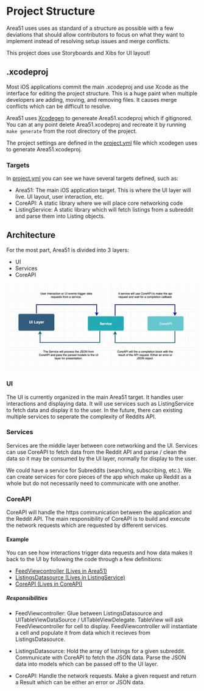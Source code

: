 # Project Structure

Area51 uses uses as standard of a structure as possible with a few deviations that should allow contributors to focus on what they want to implement instead of resolving setup issues and merge conflicts.

This project does use Storyboards and Xibs for UI layout!

## .xcodeproj

Most iOS applications commit the main .xcodeproj and use Xcode as the interface for editing the project structure. This is a huge paint when multiple developers are adding, moving, and removing files. It causes merge conflicts which can be difficult to resolve.

Area51 uses [Xcodegen](https://github.com/yonaskolb/XcodeGen) to genereate Area51.xcodeproj which if gitignored. You can at any point delete Area51.xcodeproj and recreate it by running `make generate` from the root directory of the project.

The project settings are defined in the [project.yml](../project.yml) file which xcodegen uses to generate Area51.xcodeproj.

### Targets

In [project.yml](../project.yml) you can see we have several targets defined, such as:

- Area51: The main iOS application target. This is where the UI layer will live. UI layout, user interaction, etc.
- CoreAPI: A static library where we will place core networking code
- ListingService: A static library which will fetch listings from a subreddit and parse them into Listing objects.

## Architecture

For the most part, Area51 is divided into 3 layers:

- UI
- Services
- CoreAPI

![Data Flow Chart](resources/DataFlowChart.png)

### UI

The UI is currently organized in the main Area51 target. It handles user interactions and displaying data. It will use services such as ListingService to fetch data and display it to the user. In the future, there can existing multiple services to seperate the complexity of Reddits API.

### Services

Services are the middle layer between core networking and the UI. Services can use CoreAPI to fetch data from the Reddit API and parse / clean the data so it may be consumed by the UI layer, normally for display to the user.

We could have a service for Subreddits (searching, subscribing, etc.). We can create services for core pieces of the app which make up Reddit as a whole but do not necessarily need to communicate with one another.

### CoreAPI

CoreAPI will handle the https communication between the application and the Reddit API. The main responsibility of CoreAPI is to build and execute the network requests which are requested by different services.

#### Example

You can see how interactions trigger data requests and how data makes it back to the UI by following the code through a few definitions:

- [FeedViewcontroller (Lives in Area51)](../Area51/Sources/FeedViewController.swift)
- [ListingsDatasource (Lives in ListingService)](../ListingService/Sources/ListingsDataSource.swift)
- [CoreAPI (Lives in CoreAPI)](../CoreAPI/Sources/CoreAPI.swift)

##### Responsibilities

- FeedViewcontroller: Glue between ListingsDatasource and UITableViewDataSource / UITableViewDelegate. TableView will ask FeedViewcontroller for cell to display. FeedViewcontroller will instantiate a cell and populate it from data which it recieves from ListingsDatasource.

- ListingsDatasource: Hold the array of listrings for a given subreddit. Communicate with CoreAPI to fetch the JSON data. Parse the JSON data into models which can be passed off to the UI layer.

- CoreAPI: Handle the network requests. Make a given request and return a Result which can be either an error or JSON data.




